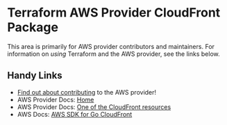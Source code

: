 # Terraform AWS Provider CloudFront Package

This area is primarily for AWS provider contributors and maintainers. For information on _using_ Terraform and the AWS provider, see the links below.


## Handy Links
* [Find out about contributing](../../../docs/contributing) to the AWS provider!
* AWS Provider Docs: [Home](https://registry.terraform.io/providers/hashicorp/aws/latest/docs)
* AWS Provider Docs: [One of the CloudFront resources](https://registry.terraform.io/providers/hashicorp/aws/latest/docs/resources/cloudfront_cache_policy)
* AWS Docs: [AWS SDK for Go CloudFront](https://docs.aws.amazon.com/sdk-for-go/api/service/cloudfront/)
